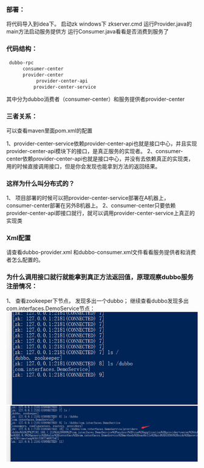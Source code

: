 ### 部署：
   将代码导入到idea下。
   启动zk  windows下 zkserver.cmd
   运行Provider.java的main方法启动服务提供方
   运行Consumer.java看看是否消费到服务了

### 代码结构：
```
 dubbo-rpc
      consumer-center
      provider-center
           provider-center-api
          provider-center-service
```

其中分为dubbo消费者（consumer-center）和服务提供者provider-center


### 三者关系：
可以查看maven里面pom.xml的配置

1、provider-center-service依赖provider-center-api也就是接口中心，并且实现provider-center-api模块下的接口，是真正服务的实现者。
2、consumer-center依赖provider-center-api也就是接口中心，并没有去依赖真正的实现类，用的时候直接调用接口，但是你会发现也能拿到方法的返回结果。

### 这样为什么叫分布式的？

  1、  项目部署的时候可以把provider-center-service部署在A机器上，
consumer-center部署在另外B机器上。
2、consumer-center只要依赖provider-center-api即接口就行，就可以调用provider-center-service上真正的实现类



### Xml配置

请查看dubbo-provider.xml 和dubbo-consumer.xml文件看看服务提供者和消费者怎么配置的。





### 为什么调用接口就行就能拿到真正方法返回值，原理观察dubbo服务注册情况：
1、	查看zookeeper下节点，
发现多出一个dubbo；
继续查看dubbo发现多出com.interfaces.DemoService节点：
![zk-pic](/image/zk1.png)
![zk-pic1](/image/zk2.png)

